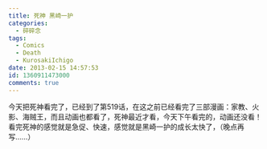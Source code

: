 ```yaml
---
title: 死神 黑崎一护
categories:
  - 碎碎念
tags:
  - Comics
  - Death
  - KurosakiIchigo
date: 2013-02-15 14:57:53
id: 1360911473000
comments: true
---
```


今天把死神看完了，已经到了第519话，在这之前已经看完了三部漫画：家教、火影、海贼王，而且动画也都看了，死神最近才看，今天下午看完的，动画还没看！
看完死神的感觉就是急促、快速，感觉就是黑崎一护的成长太快了，（晚点再写……）